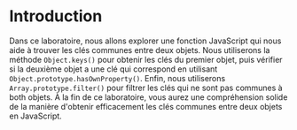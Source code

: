 # Introduction

Dans ce laboratoire, nous allons explorer une fonction JavaScript qui nous aide à trouver les clés communes entre deux objets. Nous utiliserons la méthode `Object.keys()` pour obtenir les clés du premier objet, puis vérifier si la deuxième objet a une clé qui correspond en utilisant `Object.prototype.hasOwnProperty()`. Enfin, nous utiliserons `Array.prototype.filter()` pour filtrer les clés qui ne sont pas communes à both objets. À la fin de ce laboratoire, vous aurez une compréhension solide de la manière d'obtenir efficacement les clés communes entre deux objets en JavaScript.
